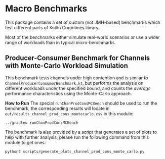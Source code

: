 # Macro Benchmarks
This package contains a set of custom (not JMH-based) benchmarks 
which test different parts of Kotlin Coroutines library.

Most of the benchmarks either simulate real-world scenarios 
or use a wider range of workloads than in typical micro-benchmarks.

## Producer-Consumer Benchmark for Channels with Monte-Carlo Workload Simulation
This benchmark tests channels under high contention 
and is similar to `ChannelProducerConsumerBenchmark.kt`, 
but performs the analysis on different workloads under 
the specified bound, and counts the _average_ performance 
characteristics using the Monte-Carlo approach.

**How to Run** 
The special `runChanProdConsMCBench` should be used to run
the benchmark, the corresponding results will locate in 
`out/results_channel_prod_cons_montecarlo.csv` in this module:

```
../gradlew runChanProdConsMCBench
``` 

The benchmark is also provided by a script that generates 
a set of plots to help with further analysis; please run 
the following command from this module to get ones:

```
python3 scripts/generate_plots_channel_prod_cons_monte_carlo.py
```